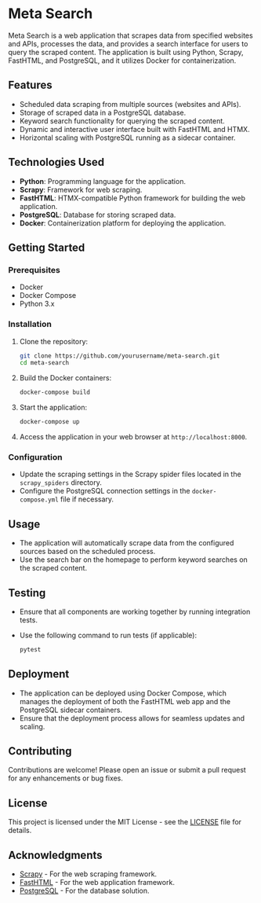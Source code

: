 # Meta Search

Meta Search is a web application that scrapes data from specified websites and APIs, processes the data, and provides a search interface for users to query the scraped content. The application is built using Python, Scrapy, FastHTML, and PostgreSQL, and it utilizes Docker for containerization.

## Features

- Scheduled data scraping from multiple sources (websites and APIs).
- Storage of scraped data in a PostgreSQL database.
- Keyword search functionality for querying the scraped content.
- Dynamic and interactive user interface built with FastHTML and HTMX.
- Horizontal scaling with PostgreSQL running as a sidecar container.

## Technologies Used

- **Python**: Programming language for the application.
- **Scrapy**: Framework for web scraping.
- **FastHTML**: HTMX-compatible Python framework for building the web application.
- **PostgreSQL**: Database for storing scraped data.
- **Docker**: Containerization platform for deploying the application.

## Getting Started

### Prerequisites

- Docker
- Docker Compose
- Python 3.x

### Installation

1. Clone the repository:

   ```bash
   git clone https://github.com/yourusername/meta-search.git
   cd meta-search
   ```

2. Build the Docker containers:

   ```bash
   docker-compose build
   ```

3. Start the application:

   ```bash
   docker-compose up
   ```

4. Access the application in your web browser at `http://localhost:8000`.

### Configuration

- Update the scraping settings in the Scrapy spider files located in the `scrapy_spiders` directory.
- Configure the PostgreSQL connection settings in the `docker-compose.yml` file if necessary.

## Usage

- The application will automatically scrape data from the configured sources based on the scheduled process.
- Use the search bar on the homepage to perform keyword searches on the scraped content.

## Testing

- Ensure that all components are working together by running integration tests.
- Use the following command to run tests (if applicable):

   ```bash
   pytest
   ```

## Deployment

- The application can be deployed using Docker Compose, which manages the deployment of both the FastHTML web app and the PostgreSQL sidecar containers.
- Ensure that the deployment process allows for seamless updates and scaling.

## Contributing

Contributions are welcome! Please open an issue or submit a pull request for any enhancements or bug fixes.

## License

This project is licensed under the MIT License - see the [LICENSE](LICENSE) file for details.

## Acknowledgments

- [Scrapy](https://scrapy.org/) - For the web scraping framework.
- [FastHTML](https://fasthtml.org/) - For the web application framework.
- [PostgreSQL](https://www.postgresql.org/) - For the database solution.